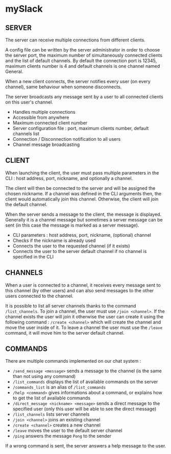 # mySlack

## SERVER

The server can receive multiple connections from different clients.

A config file can be written by the server administrator in order to choose the server port, the maximum number of simultaneously connected clients and the list of default channels.
By default the connection port is 12345, maximum clients number is 4 and default channels is one channel named General.

When a new client connects, the server notifies every user (on every channel), same behaviour when someone disconnects.

The server broadcasts any message sent by a user to all connected clients on this user's channel.

- Handles multiple connections
- Accessible from anywhere
- Maximum connected client number
- Server configuration file : port, maximum clients number, default channels list
- Connection / Disconnection notification to all users
- Channel message broadcasting

## CLIENT

When launching the client, the user must pass multiple parameters in the CLI : host address, port, nickname, and optionally a channel.

The client will then be connected to the server and will be assigned the chosen nickname. If a channel was defined in the CLI arguments then, the client would automatically join this channel. Otherwise, the client will join the default channel.

When the server sends a message to the client, the message is displayed. Generally it is a channel message but sometimes a server message can be sent (in this case the message is marked as a server message).

- CLI parameters : host address, port, nickname, (optional) channel
- Checks if the nickname is already used
- Connects the user to the requested channel (if it exists)
- Connects the user to the server default channel if no channel is specified in the CLI

## CHANNELS

When a user is connected to a channel, it receives every message sent to this channel (by other users) and can also send messages to the other users connected to the channel.

It is possible to list all server channels thanks to the command `/list_channels`. To join a channel, the user must use `/join <channel>`. If the channel exists the user will join it otherwise the user can create it using the following command : `/create <channel>` which will create the channel and move the user inside of it. To leave a channel the user must use the `/leave` command, it will move him to the server default channel.

## COMMANDS

There are multiple commands implemented on our chat system :
- `/send_message <message>` sends a message to the channel (is the same than not using any command)
- `/list_commands` displays the list of available commands on the server
- `/commands_list` is an alias of `/list_commands`
- `/help <command>` gives informations about a command, or explains how to get the list of available commands
- `/direct_message <nickname> <message>` sends a direct message to the specified user (only this user will be able to see the direct message)
- `/list_channels` lists server channels
- `/join <channel>` joins an existing channel
- `/create <channel>` creates a new channel
- `/leave` moves the user to the default server channel
- `/ping` answers the message `Pong` to the sender

If a wrong command is sent, the server answers a help message to the user.
